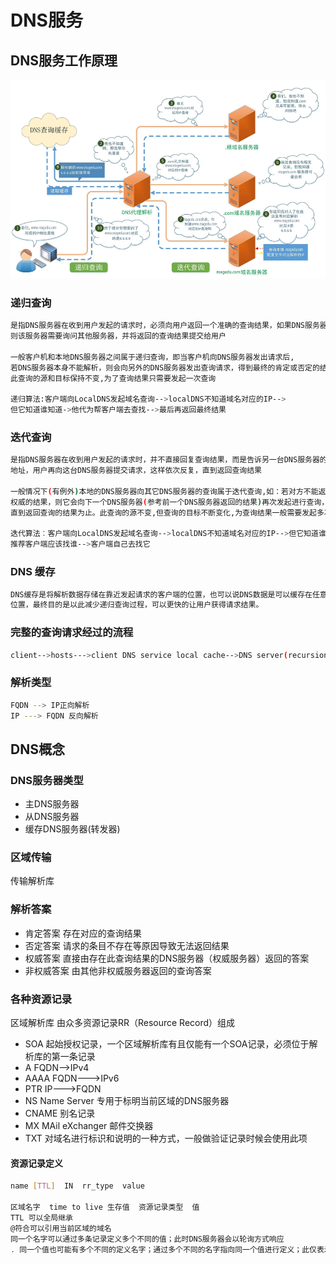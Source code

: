 # DNS服务

## DNS服务工作原理

<img src="../images/dns01.png">


### 递归查询
```bash
是指DNS服务器在收到用户发起的请求时，必须向用户返回一个准确的查询结果，如果DNS服务器本地没有存储与之对应的信息，
则该服务器需要询问其他服务器，并将返回的查询结果提交给用户

一般客户机和本地DNS服务器之间属于递归查询，即当客户机向DNS服务器发出请求后,
若DNS服务器本身不能解析，则会向另外的DNS服务器发出查询请求，得到最终的肯定或否定的结果后转交给客户机。
此查询的源和目标保持不变,为了查询结果只需要发起一次查询

递归算法:客户端向LocalDNS发起域名查询-->localDNS不知道域名对应的IP-->
但它知道谁知道->他代为帮客户端去查找-->最后再返回最终结果

```

### 迭代查询
```bash
是指DNS服务器在收到用户发起的请求时，并不直接回复查询结果，而是告诉另一台DNS服务器的
地址，用户再向这台DNS服务器提交请求，这样依次反复，直到返回查询结果

一般情况下(有例外)本地的DNS服务器向其它DNS服务器的查询属于迭代查询,如：若对方不能返回
权威的结果，则它会向下一个DNS服务器(参考前一个DNS服务器返回的结果)再次发起进行查询，
直到返回查询的结果为止。此查询的源不变,但查询的目标不断变化,为查询结果一般需要发起多次查询

迭代算法︰客户端向LocalDNS发起域名查询-->localDNS不知道域名对应的IP-->但它知道谁知道并
推荐客户端应该找谁-->客户端自己去找它

```

### DNS 缓存
```bash
DNS缓存是将解析数据存储在靠近发起请求的客户端的位置，也可以说DNS数据是可以缓存在任意
位置，最终目的是以此减少递归查询过程，可以更快的让用户获得请求结果。
```

### 完整的查询请求经过的流程
```bash
client-->hosts--->client DNS service local cache-->DNS server(recursion)->DNS server cache --> DNS iteration ---> root ---> 顶级域名 ---> 二级域名DNS....
```

### 解析类型
```bash
FQDN --> IP正向解析
IP ---> FQDN 反向解析
```

## DNS概念

### DNS服务器类型
* 主DNS服务器
* 从DNS服务器
* 缓存DNS服务器(转发器)

### 区域传输
传输解析库

### 解析答案
* 肯定答案  存在对应的查询结果
* 否定答案 请求的条目不存在等原因导致无法返回结果
* 权威答案 直接由存在此查询结果的DNS服务器（权威服务器）返回的答案
* 非权威答案 由其他非权威服务器返回的查询答案

### 各种资源记录
区域解析库 由众多资源记录RR（Resource Record）组成
* SOA 起始授权记录，一个区域解析库有且仅能有一个SOA记录，必须位于解析库的第一条记录
* A     FQDN-->IPv4
* AAAA  FQDN--->IPv6
* PTR   IP--->FQDN
* NS    Name Server 专用于标明当前区域的DNS服务器
* CNAME  别名记录
* MX    MAil eXchanger  邮件交换器
* TXT  对域名进行标识和说明的一种方式，一般做验证记录时候会使用此项

#### 资源记录定义
```bash
name [TTL]  IN  rr_type  value 

区域名字  time to live 生存值  资源记录类型  值
TTL 可以全局继承
@符合可以引用当前区域的域名
同一个名字可以通过多条记录定义多个不同的值；此时DNS服务器会以轮询方式响应
. 同一个值也可能有多个不同的定义名字；通过多个不同的名字指向同一个值进行定义；此仅表示通过多个不同的名字可以找到同一个主机

```
